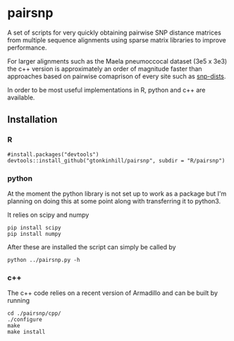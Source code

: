 # pairsnp

A set of scripts for very quickly obtaining pairwise SNP distance matrices from multiple sequence alignments using sparse matrix libraries to improve performance.

For larger alignments such as the Maela pneumoccocal dataset (3e5 x 3e3) the c++ version is approximately an order of magnitude faster than approaches based on pairwise comaprison of every site such as [snp-dists](https://github.com/tseemann/snp-dists).

In order to be most useful implementations in R, python and c++ are available.

## Installation

### R
```
#install.packages("devtools")
devtools::install_github("gtonkinhill/pairsnp", subdir = "R/pairsnp")
```

### python

At the moment the python library is not set up to work as a package but I'm planning on doing this at some point along with transferring it to python3.

It relies on scipy and numpy

```
pip install scipy
pip install numpy
```

After these are installed the script can simply be called by

```
python ../pairsnp.py -h
```

### c++

The c++ code relies on a recent version of Armadillo and can be built by running

```
cd ./pairsnp/cpp/
./configure
make
make install
```

